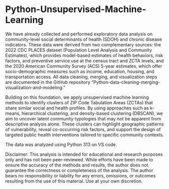 # Python-Unsupervised-Machine-Learning

We have already collected and performed exploratory data analysis on community-level social determinants of health (SDOH) and chronic disease indicators. These data were derived from two complementary sources: the 2022 CDC PLACES dataset (Population Level Analysis and Community Estimates), which provides model-based estimates of health behaviors, risk factors, and preventive service use at the census tract and ZCTA levels, and the 2020 American Community Survey (ACS) 5-year estimates, which offer socio-demographic measures such as income, education, housing, and transportation access. All data cleaning, merging, and visualization steps are documented in the GitHub repository “Python-data-cleaning-merging-visualization-and-modeling.”

Building on this foundation, we apply unsupervised machine learning methods to identify clusters of ZIP Code Tabulation Areas (ZCTAs) that share similar social and health profiles. By using approaches such as k-means, hierarchical clustering, and density-based clustering (DBSCAN), we aim to uncover latent community typologies that may not be apparent from descriptive analysis alone. These clusters can highlight geographic patterns of vulnerability, reveal co-occurring risk factors, and support the design of targeted public health interventions tailored to specific community contexts.

The data was analyzed using Python 313 on VS code.

Disclaimer: This analysis is intended for educational and research purposes only and has not been peer-reviewed. While efforts have been made to ensure the accuracy of the methods and results, the author does not guarantee the correctness or completeness of the analysis. The author bears no responsibility or liability for any errors, omissions, or outcomes resulting from the use of this material. Use at your own discretion.
